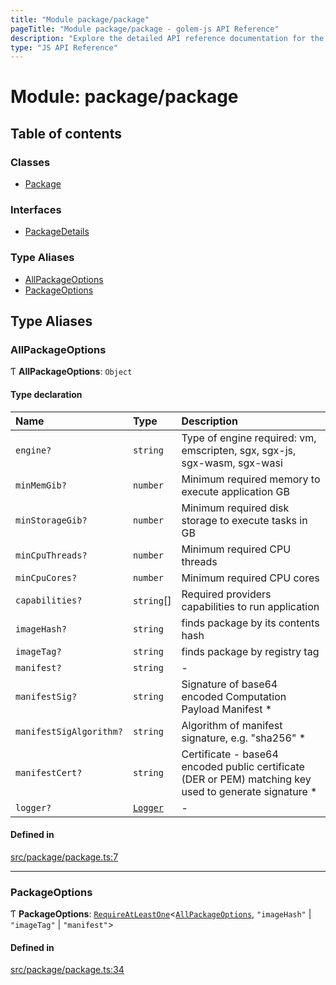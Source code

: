 ```yaml
---
title: "Module package/package"
pageTitle: "Module package/package - golem-js API Reference"
description: "Explore the detailed API reference documentation for the Module package/package within the golem-js SDK for the Golem Network."
type: "JS API Reference"
---
```

# Module: package/package

## Table of contents

### Classes

- [Package](../classes/package_package.Package)

### Interfaces

- [PackageDetails](../interfaces/package_package.PackageDetails)

### Type Aliases

- [AllPackageOptions](package_package#allpackageoptions)
- [PackageOptions](package_package#packageoptions)

## Type Aliases

### AllPackageOptions

Ƭ **AllPackageOptions**: `Object`

#### Type declaration

| Name | Type | Description |
| :------ | :------ | :------ |
| `engine?` | `string` | Type of engine required: vm, emscripten, sgx, sgx-js, sgx-wasm, sgx-wasi |
| `minMemGib?` | `number` | Minimum required memory to execute application GB |
| `minStorageGib?` | `number` | Minimum required disk storage to execute tasks in GB |
| `minCpuThreads?` | `number` | Minimum required CPU threads |
| `minCpuCores?` | `number` | Minimum required CPU cores |
| `capabilities?` | `string`[] | Required providers capabilities to run application |
| `imageHash?` | `string` | finds package by its contents hash |
| `imageTag?` | `string` | finds package by registry tag |
| `manifest?` | `string` | - |
| `manifestSig?` | `string` | Signature of base64 encoded Computation Payload Manifest * |
| `manifestSigAlgorithm?` | `string` | Algorithm of manifest signature, e.g. "sha256" * |
| `manifestCert?` | `string` | Certificate - base64 encoded public certificate (DER or PEM) matching key used to generate signature * |
| `logger?` | [`Logger`](../interfaces/utils_logger_logger.Logger) | - |

#### Defined in

[src/package/package.ts:7](https://github.com/golemfactory/golem-js/blob/9137662/src/package/package.ts#L7)

___

### PackageOptions

Ƭ **PackageOptions**: [`RequireAtLeastOne`](utils_types#requireatleastone)\<[`AllPackageOptions`](package_package#allpackageoptions), ``"imageHash"`` \| ``"imageTag"`` \| ``"manifest"``\>

#### Defined in

[src/package/package.ts:34](https://github.com/golemfactory/golem-js/blob/9137662/src/package/package.ts#L34)
